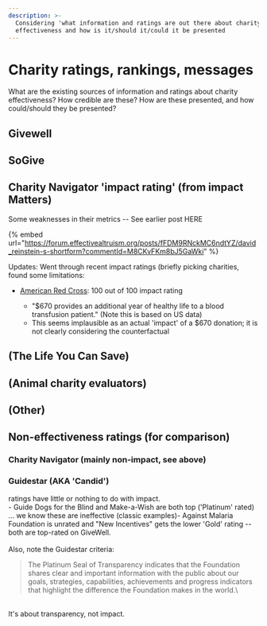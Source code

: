 ```yaml
---
description: >-
  Considering 'what information and ratings are out there about charity
  effectiveness and how is it/should it/could it be presented
---
```


# Charity ratings, rankings, messages

What are the existing sources of information and ratings about charity effectiveness? How credible are these? How are these presented, and how could/should they be presented?

## Givewell

## SoGive

## Charity Navigator 'impact rating' (from impact Matters)

Some weaknesses in their metrics -- See earlier post HERE

{% embed url="https://forum.effectivealtruism.org/posts/fFDM9RNckMC6ndtYZ/david_reinstein-s-shortform?commentId=M8CKvFKm8bJ5GaWki" %}

Updates: Went through recent impact ratings (briefly picking charities, found some limitations:&#x20;

*   &#x20; [ American Red Cross](https://www.charitynavigator.org/ein/530196605):  100 out of 100 impact rating

    * "$670 provides an additional year of healthy life to a blood transfusion patient." (Note this is based on US data)&#x20;
    * This seems implausible as an actual 'impact' of a $670 donation; it is not clearly considering the counterfactual





## (The Life You Can Save)

## (Animal charity evaluators)

## (Other)



## Non-effectiveness ratings (for comparison)

### **Charity Navigator** (mainly non-impact, see above)

### Guidestar (AKA 'Candid')&#x20;

ratings have little or nothing to do with impact. \
\- Guide Dogs for the Blind and Make-a-Wish are both top ('Platinum' rated) ... we know these are ineffective (classic examples)- Against Malaria Foundation is unrated and "New Incentives" gets the lower 'Gold' rating -- both are  top-rated on GiveWell.\
\
Also, note the Guidestar criteria:

> The Platinum Seal of Transparency indicates that the Foundation shares clear and important information with the public about our goals, strategies, capabilities, achievements and progress indicators that highlight the difference the Foundation makes in the world.\
>

\
It's about transparency, not impact. &#x20;
